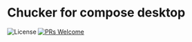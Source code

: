# Chucker for compose desktop
![License](https://img.shields.io/github/license/SabitMussabek/chucker-for-compose-desktop.svg) [![PRs Welcome](https://img.shields.io/badge/PRs-welcome-orange.svg)](http://makeapullrequest.com)